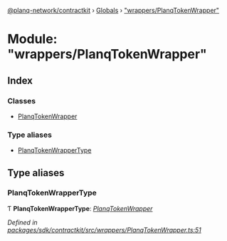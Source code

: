 [@planq-network/contractkit](../README.md) › [Globals](../globals.md) › ["wrappers/PlanqTokenWrapper"](_wrappers_planqtokenwrapper_.md)

# Module: "wrappers/PlanqTokenWrapper"

## Index

### Classes

* [PlanqTokenWrapper](../classes/_wrappers_planqtokenwrapper_.planqtokenwrapper.md)

### Type aliases

* [PlanqTokenWrapperType](_wrappers_planqtokenwrapper_.md#planqtokenwrappertype)

## Type aliases

###  PlanqTokenWrapperType

Ƭ **PlanqTokenWrapperType**: *[PlanqTokenWrapper](../classes/_wrappers_planqtokenwrapper_.planqtokenwrapper.md)*

*Defined in [packages/sdk/contractkit/src/wrappers/PlanqTokenWrapper.ts:51](https://github.com/planq-network/planq-sdk/blob/master/packages/sdk/contractkit/src/wrappers/PlanqTokenWrapper.ts#L51)*
